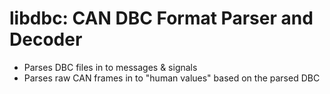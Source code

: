 # libdbc: CAN DBC Format Parser and Decoder

 - Parses DBC files in to messages & signals
 - Parses raw CAN frames in to "human values" based on the parsed DBC
